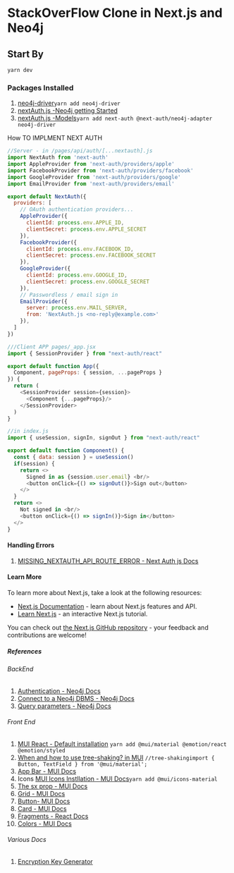 # StackOverFlow Clone in Next.js and Neo4j

## Start By

```yarn dev```

### Packages Installed

1. [neo4j-driver](https://yarnpkg.com/package/neo4j-driver)```yarn add neo4j-driver```
2. [nextAuth.js -Neo4j getting Started](https://next-auth.js.org/adapters/neo4j)
3. [nextAuth.js -Models](https://next-auth.js.org/adapters/models)```yarn add next-auth @next-auth/neo4j-adapter neo4j-driver```

How TO IMPLMENT NEXT AUTH

```js
//Server - in /pages/api/auth/[...nextauth].js
import NextAuth from 'next-auth'
import AppleProvider from 'next-auth/providers/apple'
import FacebookProvider from 'next-auth/providers/facebook'
import GoogleProvider from 'next-auth/providers/google'
import EmailProvider from 'next-auth/providers/email'

export default NextAuth({
  providers: [
    // OAuth authentication providers...
    AppleProvider({
      clientId: process.env.APPLE_ID,
      clientSecret: process.env.APPLE_SECRET
    }),
    FacebookProvider({
      clientId: process.env.FACEBOOK_ID,
      clientSecret: process.env.FACEBOOK_SECRET
    }),
    GoogleProvider({
      clientId: process.env.GOOGLE_ID,
      clientSecret: process.env.GOOGLE_SECRET
    }),
    // Passwordless / email sign in
    EmailProvider({
      server: process.env.MAIL_SERVER,
      from: 'NextAuth.js <no-reply@example.com>'
    }),
  ]
})
```

```js
///Client APP pages/_app.jsx
import { SessionProvider } from "next-auth/react"

export default function App({
  Component, pageProps: { session, ...pageProps }
}) {
  return (
    <SessionProvider session={session}>
      <Component {...pageProps}/>
    </SessionProvider>
  )
}
```

```js
//in index.js
import { useSession, signIn, signOut } from "next-auth/react"

export default function Component() {
  const { data: session } = useSession()
  if(session) {
    return <>
      Signed in as {session.user.email} <br/>
      <button onClick={() => signOut()}>Sign out</button>
    </>
  }
  return <>
    Not signed in <br/>
    <button onClick={() => signIn()}>Sign in</button>
  </>
}
```

#### Handling Errors

1. [MISSING_NEXTAUTH_API_ROUTE_ERROR - Next Auth js Docs](https://next-auth.js.org/errors#missing_nextauth_api_route_error)

#### Learn More

To learn more about Next.js, take a look at the following resources:

- [Next.js Documentation](https://nextjs.org/docs) - learn about Next.js features and API.
- [Learn Next.js](https://nextjs.org/learn) - an interactive Next.js tutorial.

You can check out [the Next.js GitHub repository](https://github.com/vercel/next.js/) - your feedback and contributions are welcome!

##### References

###### BackEnd

1. [Authentication - Neo4j Docs](https://neo4j.com/docs/graphql-manual/current/auth/authentication/)
2. [Connect to a Neo4j DBMS - Neo4j Docs](https://neo4j.com/docs/browser-manual/current/operations/dbms-connection/)
3. [Query parameters - Neo4j Docs](https://neo4j.com/docs/browser-manual/current/operations/query-parameters/)

###### Front End

1. [MUI React - Default installation](https://mui.com/material-ui/getting-started/installation/#default-installation)
```yarn add @mui/material @emotion/react @emotion/styled```
2. [When and how to use tree-shaking? in  MUI](https://mui.com/material-ui/guides/minimizing-bundle-size/)
```//tree-shakingimport { Button, TextField } from '@mui/material';```
3. [App Bar - MUI Docs](https://mui.com/material-ui/react-app-bar/)
4. Icons [MUI Icons Instllation - MUI Docs](https://mui.com/material-ui/getting-started/installation/#icons)```yarn add @mui/icons-material```
5. [The sx prop  - MUI Docs](https://mui.com/system/getting-started/the-sx-prop/)
6. [Grid - MUI Docs](https://mui.com/material-ui/react-grid/)
7. [Button- MUI Docs](https://mui.com/material-ui/react-button/#main-content)
8. [Card - MUI Docs](https://mui.com/material-ui/react-card/)
9. [Fragments - React Docs](https://reactjs.org/docs/fragments.html)
10. [Colors - MUI Docs](https://mui.com/material-ui/customization/color/#main-content)


###### Various Docs
1. [Encryption Key Generator](https://www.allkeysgenerator.com/Random/Security-Encryption-Key-Generator.aspx)